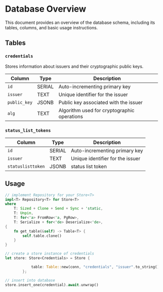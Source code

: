 # Database Overview

This document provides an overview of the database schema, including its tables, columns, and basic usage instructions.

## Tables

### `credentials`
Stores information about issuers and their cryptographic public keys.

| Column       | Type   | Description |
|-------------|--------|-------------|
| `id`        | SERIAL | Auto-incrementing primary key |
| `issuer`    | TEXT  | Unique identifier for the issuer |
| `public_key`| JSONB  | Public key associated with the issuer |
| `alg`       | TEXT   | Algorithm used for cryptographic operations |

### `status_list_tokens`
| Column | Type | Description|
|--------|------|-------------|
| `id`        | SERIAL | Auto-incrementing primary key |
| `issuer`    | TEXT  | Unique identifier for the issuer |
| `statuslisttoken`| JSONB | status list token|

## Usage

```rust
// implement Repository for your Store<T>
impl<T> Repository<T> for Store<T>
where
    T: Sized + Clone + Send + Sync + 'static,
    T: Unpin,
    T: for<'a> FromRow<'a, PgRow>,
    T: Serialize + for<'de> Deserialize<'de>,
{
    fn get_table(&self) -> Table<T> {
        self.table.clone()
    }
}

// create a store instance of credentials
let store: Store<Credentials> = Store {

            table: Table::new(conn, "credentials", "issuer".to_string()),
        };

// insert into database
store.insert_one(credential).await.unwrap()
```

